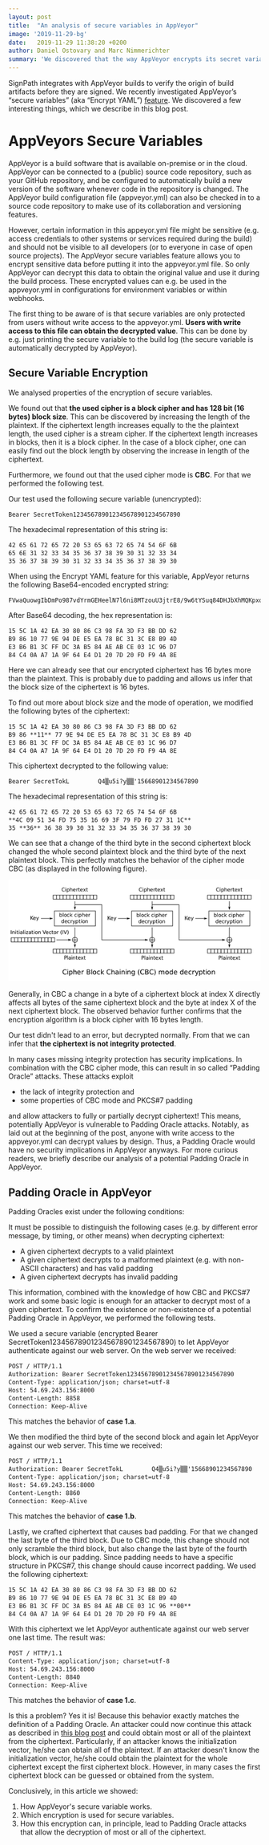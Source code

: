 ```yaml
---
layout: post
title:  "An analysis of secure variables in AppVeyor"
image: '2019-11-29-bg'
date:   2019-11-29 11:38:20 +0200
author: Daniel Ostovary and Marc Nimmerichter
summary: 'We discovered that the way AppVeyor encrypts its secret variables is susceptible to padding oracle attacks.'
---
```


SignPath integrates with AppVeyor builds to verify the origin of build artifacts before they are signed. We recently investigated AppVeyor’s “secure variables” (aka “Encrypt YAML”) [feature](https://www.appveyor.com/docs/build-configuration/#secure-variables). We discovered a few interesting things, which we describe in this blog post.

# AppVeyors Secure Variables
AppVeyor is a build software that is available on-premise or in the cloud. AppVeyor can be connected to a (public) source code repository, such as your GitHub repository, and be configured to automatically build a new version of the software whenever code in the repository is changed. The AppVeyor build configuration file (appveyor.yml) can also be checked in to a source code repository to make use of its collaboration and versioning features.

However, certain information in this appeyor.yml file might be sensitive (e.g. access credentials to other systems or services required during the build) and should not be visible to all developers (or to everyone in case of open source projects). The AppVeyor secure variables feature allows you to encrypt sensitive data before putting it into the appveyor.yml file. So only AppVeyor can decrypt this data to obtain the original value and use it during the build process. These encrypted values can e.g. be used in the appveyor.yml in configurations for environment variables or within webhooks.

The first thing to be aware of is that secure variables are only protected from users without write access to the appveyor.yml. **Users with write access to this file can obtain the decrypted value**. This can be done by e.g. just printing the secure variable to the build log (the secure variable is automatically decrypted by AppVeyor).

## Secure Variable Encryption
We analysed properties of the encryption of secure variables.

We found out that **the used cipher is a block cipher and has 128 bit (16 bytes) block size**. This can be discovered by increasing the length of the plaintext. If the ciphertext length increases equally to the the plaintext length, the used cipher is a stream cipher. If the ciphertext length increases in blocks, then it is a block cipher. In the case of a block cipher, one can easily find out the block length by observing the increase in length of the ciphertext.

Furthermore, we found out that the used cipher mode is **CBC**. For that we performed the following test.



Our test used the following secure variable (unencrypted):

	Bearer SecretToken123456789012345678901234567890

 

The hexadecimal representation of this string is:

	42 65 61 72 65 72 20 53 65 63 72 65 74 54 6F 6B
	65 6E 31 32 33 34 35 36 37 38 39 30 31 32 33 34
	35 36 37 38 39 30 31 32 33 34 35 36 37 38 39 30

 
When using the Encrypt YAML feature for this variable, AppVeyor returns the following Base64-encoded encrypted string:

	FVwaQuowgIbDmPo987vdYrmGEHeelN7l6ni8MTzouU3jtrE8/9w6tYSuq84DHJbXhMQKpxqfZOTRIH0g/flKjg==

After Base64 decoding, the hex representation is:

	15 5C 1A 42 EA 30 80 86 C3 98 FA 3D F3 BB DD 62
	B9 86 10 77 9E 94 DE E5 EA 78 BC 31 3C E8 B9 4D
	E3 B6 B1 3C FF DC 3A B5 84 AE AB CE 03 1C 96 D7
	84 C4 0A A7 1A 9F 64 E4 D1 20 7D 20 FD F9 4A 8E

Here we can already see that our encrypted ciphertext has 16 bytes more than the plaintext. This is probably due to padding and allows us infer that the block size of the ciphertext is 16 bytes.



To find out more about block size and the mode of operation, we modified the following bytes of the ciphertext:

	15 5C 1A 42 EA 30 80 86 C3 98 FA 3D F3 BB DD 62
	B9 86 **11** 77 9E 94 DE E5 EA 78 BC 31 3C E8 B9 4D
	E3 B6 B1 3C FF DC 3A B5 84 AE AB CE 03 1C 96 D7
	84 C4 0A A7 1A 9F 64 E4 D1 20 7D 20 FD F9 4A 8E

This ciphertext decrypted to the following value:

	Bearer SecretTokL        Q4▒u5i?y▒▒'15668901234567890

The hexadecimal representation of this string is:

	42 65 61 72 65 72 20 53 65 63 72 65 74 54 6F 6B
	**4C 09 51 34 FD 75 35 16 69 3F 79 FD FD 27 31 1C**
	35 **36** 36 38 39 30 31 32 33 34 35 36 37 38 39 30

We can see that a change of the third byte in the second ciphertext block changed the whole second plaintext block and the third byte of the next plaintext block. This perfectly matches the behavior of the cipher mode CBC (as displayed in the following figure). 

![CBC](/assets/posts/2019-11-29-cbc.png)

Generally, in CBC a change in a byte of a ciphertext block at index X directly affects all bytes of the same ciphertext block and the byte at index X of the next ciphertext block. The observed behavior further confirms that the encryption algorithm is a block cipher with 16 bytes length.

Our test didn't lead to an error, but decrypted normally. From that we can infer that **the ciphertext is not integrity protected**.

In many cases missing integrity protection has security implications. In combination with the CBC cipher mode, this can result in so called “Padding Oracle” attacks. These attacks exploit

* the lack of integrity protection and
* some properties of CBC mode and PKCS#7 padding

and allow attackers to fully or partially decrypt ciphertext! This means, potentially AppVeyor is vulnerable to Padding Oracle attacks. Notably, as laid out at the beginning of the post, anyone with write access to the appveyor.yml can decrypt values by design. Thus, a Padding Oracle would have no security implications in AppVeyor anyways. For more curious readers, we briefly describe our analysis of a potential Padding Oracle in AppVeyor.

## Padding Oracle in AppVeyor
Padding Oracles exist under the following conditions:

It must be possible to distinguish the following cases (e.g. by different error message, by timing, or other means) when decrypting ciphertext:

* A given ciphertext decrypts to a valid plaintext
* A given ciphertext decrypts to a malformed plaintext (e.g. with non-ASCII characters) and has valid padding
* A given ciphertext decrypts has invalid padding

This information, combined with the knowledge of how CBC and PKCS#7 work and some basic logic is enough for an attacker to decrypt most of a given ciphertext. To confirm the existence or non-existence of a potential Padding Oracle in AppVeyor, we performed the following tests.

We used a secure variable (encrypted Bearer SecretToken123456789012345678901234567890) to let AppVeyor authenticate against our web server.  On the web server we received:

	POST / HTTP/1.1
	Authorization: Bearer SecretToken123456789012345678901234567890
	Content-Type: application/json; charset=utf-8
	Host: 54.69.243.156:8000
	Content-Length: 8858
	Connection: Keep-Alive
	
This matches the behavior of **case 1.a**.

We then modified the third byte of the second block and again let AppVeyor against our web server. This time we received:

	POST / HTTP/1.1
	Authorization: Bearer SecretTokL        Q4▒u5i?y▒▒'15668901234567890
	Content-Type: application/json; charset=utf-8
	Host: 54.69.243.156:8000
	Content-Length: 8860
	Connection: Keep-Alive

This matches the behavior of **case 1.b**.

Lastly, we crafted ciphertext that causes bad padding. For that we changed the last byte of the third block. Due to CBC mode, this change should not only scramble the third block, but also change the last byte of the fourth block, which is our padding. Since padding needs to have a specific structure in PKCS#7, this change should cause incorrect padding. We used the following ciphertext:

	15 5C 1A 42 EA 30 80 86 C3 98 FA 3D F3 BB DD 62
	B9 86 10 77 9E 94 DE E5 EA 78 BC 31 3C E8 B9 4D
	E3 B6 B1 3C FF DC 3A B5 84 AE AB CE 03 1C 96 **00**
	84 C4 0A A7 1A 9F 64 E4 D1 20 7D 20 FD F9 4A 8E

With this ciphertext we let AppVeyor authenticate against our web server one last time. The result was:

	POST / HTTP/1.1
	Content-Type: application/json; charset=utf-8
	Host: 54.69.243.156:8000
	Content-Length: 8840
	Connection: Keep-Alive

This matches the behavior of **case 1.c**.

Is this a problem? Yes it is! Because this behavior exactly matches the definition of a Padding Oracle. An attacker could now continue this attack as described in [this blog post](https://robertheaton.com/2013/07/29/padding-oracle-attack/) and could obtain most or all of the plaintext from the ciphertext. Particularly, if an attacker knows the initialization vector, he/she can obtain all of the plaintext. If an attacker doesn't know the initialization vector, he/she could obtain the plaintext for the whole ciphertext except the first ciphertext block. However, in many cases the first ciphertext block can be guessed or obtained from the system.



Conclusively, in this article we showed:

1. How AppVeyor's secure variable works.
2. Which encryption is used for secure variables.
3. How this encryption can, in principle, lead to Padding Oracle attacks that allow the decryption of most or all of the ciphertext.

